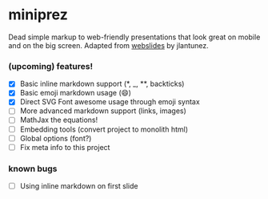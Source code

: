 # miniprez

Dead simple markup to web-friendly presentations that look great on mobile and on the big screen. Adapted from [webslides](https://github.com/jlantunez/webslides) by jlantunez.

### (upcoming) features!

+ [x] Basic inline markdown support (*, _, **, backticks)
+ [x] Basic emoji markdown usage (:smile:)
+ [x] Direct SVG Font awesome usage through emoji syntax
+ [ ] More advanced markdown support (links, images)
+ [ ] MathJax the equations!
+ [ ] Embedding tools (convert project to monolith html)
+ [ ] Global options (font?)
+ [ ] Fix meta info to this project

### known bugs

+ [ ] Using inline markdown on first slide